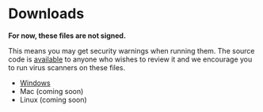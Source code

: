 # Downloads

**For now, these files are not signed.**

This means you may get security warnings when running them. The source code is [available](https://github.com/PandemicMoon/hackertyper) to anyone who wishes to review it and we encourage you to run virus scanners on these files.


- [Windows](https://github.com/PandemicMoon/hackertyper/blob/master/releases/1.0.5/HackerTyper%20Setup%201.0.5.exe?raw=true)
- Mac (coming soon)
- Linux (coming soon)
